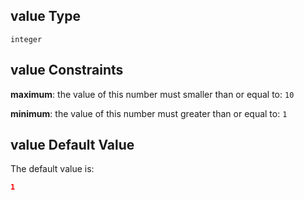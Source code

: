 ## value Type

`integer`

## value Constraints

**maximum**: the value of this number must smaller than or equal to: `10`

**minimum**: the value of this number must greater than or equal to: `1`

## value Default Value

The default value is:

```json
1
```
